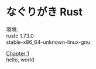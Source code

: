 # なぐりがき Rust

環境:  
rustc 1.73.0  
stable-x86_64-unknown-linux-gnu  

[Chapter 1](./chapter01.md)  
hello, world  
